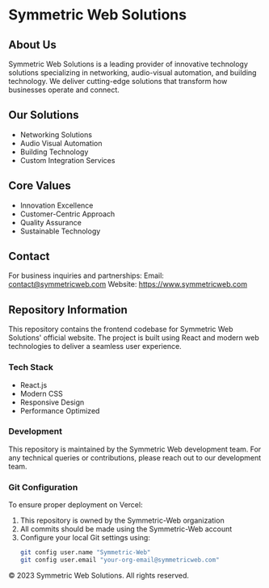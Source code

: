 # Symmetric Web Solutions

## About Us
Symmetric Web Solutions is a leading provider of innovative technology solutions specializing in networking, audio-visual automation, and building technology. We deliver cutting-edge solutions that transform how businesses operate and connect.

## Our Solutions
- Networking Solutions
- Audio Visual Automation
- Building Technology
- Custom Integration Services

## Core Values
- Innovation Excellence
- Customer-Centric Approach
- Quality Assurance
- Sustainable Technology

## Contact
For business inquiries and partnerships:
Email: contact@symmetricweb.com
Website: https://www.symmetricweb.com

## Repository Information
This repository contains the frontend codebase for Symmetric Web Solutions' official website. The project is built using React and modern web technologies to deliver a seamless user experience.

### Tech Stack
- React.js
- Modern CSS
- Responsive Design
- Performance Optimized

### Development
This repository is maintained by the Symmetric Web development team. For any technical queries or contributions, please reach out to our development team.

### Git Configuration
To ensure proper deployment on Vercel:
1. This repository is owned by the Symmetric-Web organization
2. All commits should be made using the Symmetric-Web account
3. Configure your local Git settings using:
   ```bash
   git config user.name "Symmetric-Web"
   git config user.email "your-org-email@symmetricweb.com"
   ```

© 2023 Symmetric Web Solutions. All rights reserved.
